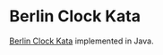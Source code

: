 # Berlin Clock Kata

[Berlin Clock Kata](http://agilekatas.co.uk/katas/BerlinClock-Kata) implemented in Java.